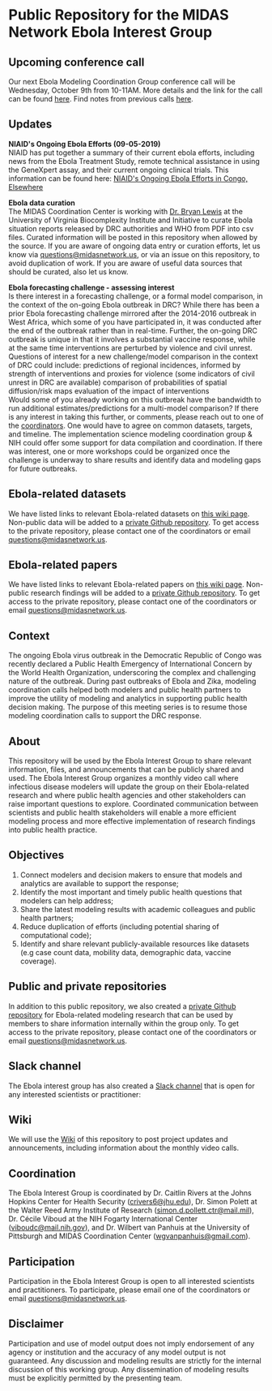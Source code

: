 # Public Repository for the MIDAS Network Ebola Interest Group

## Upcoming conference call
Our next Ebola Modeling Coordination Group conference call will be Wednesday, October 9th from 10-11AM. More details and the link for the call can be found [here](https://github.com/midas-network/ebola-public/wiki/Conference-call-October-9). Find notes from previous calls [here](https://github.com/midas-network/ebola-public/tree/master/Calls).

## Updates

**NIAID's Ongoing Ebola Efforts (09-05-2019)**   
NIAID has put together a summary of their current ebola efforts, including news from the Ebola Treatment Study, remote technical assistance in using the GeneXpert assay, and their current ongoing clinical trials. This information can be found here: [NIAID's Ongoing Ebola Efforts in Congo, Elsewhere](https://www.niaid.nih.gov/grants-contracts/niaid-ongoing-ebola-efforts-congo-elsewhere?utm_campaign=+39669605&utm_content=&utm_medium=email&utm_source=govdelivery&utm_term=)

**Ebola data curation**  
The MIDAS Coordination Center is working with [Dr. Bryan Lewis](https://biocomplexity.virginia.edu/bryan-lewis) at the University of Virginia Biocomplexity Institute and Initiative to curate Ebola situation reports released by DRC authorities and WHO from PDF into csv files. Curated information will be posted in this repository when allowed by the source. If you are aware of ongoing data entry or curation efforts, let us know via questions@midasnetwork.us, or via an issue on this repository, to avoid duplication of work. If you are aware of useful data sources that should be curated, also let us know. 

**Ebola forecasting challenge - assessing interest**  
Is there interest in a forecasting challenge, or a formal model comparison, in the context of the on-going Ebola outbreak in DRC? While there has been a prior Ebola forecasting challenge mirrored after the 2014-2016 outbreak in West Africa, which some of you have participated in, it was conducted after the end of the outbreak rather than in real-time. Further, the on-going DRC outbreak is unique in that it involves a substantial vaccine response, while at the same time interventions are perturbed by violence and civil unrest. Questions of interest for a new challenge/model comparison in the context of DRC could include:
predictions of regional incidences, informed by strength of interventions and proxies for violence (some indicators of civil unrest in DRC are available) 
comparison of probabilities of spatial diffusion/risk maps
evaluation of the impact of interventions  
Would some of you already working on this outbreak have the bandwidth to run additional estimates/predictions for a multi-model comparison? If there is any interest in taking this further, or comments, please reach out to one of the [coordinators](https://github.com/midas-network/ebola-public). One would have to agree on common datasets, targets, and timeline. The implementation science modeling coordination group & NIH could offer some support for data compilation and coordination. If there was interest, one or more workshops could be organized once the challenge is underway to share results and identify data and modeling gaps for future outbreaks.

## Ebola-related datasets
We have listed links to relevant Ebola-related datasets on [this wiki page](https://github.com/midas-network/ebola-public/wiki/Links-to-useful-data-sources-relevant-for-Ebola-modeling-research). Non-public data will be added to a [private Github repository](https://github.com/midas-network/ebola-private/blob/master/README.md). To get access to the private repository, please contact one of the coordinators or email questions@midasnetwork.us. 


## Ebola-related papers
We have listed links to relevant Ebola-related papers on [this wiki page](https://github.com/midas-network/ebola-public/wiki/Links-to-literature-relevant-for-Ebola-modeling-research). Non-public research findings will be added to a [private Github repository](https://github.com/midas-network/ebola-private/blob/master/README.md). To get access to the private repository, please contact one of the coordinators or email questions@midasnetwork.us. 

## Context
The ongoing Ebola virus outbreak in the Democratic Republic of Congo was recently declared a Public Health Emergency of International Concern by the World Health Organization, underscoring the complex and challenging nature of the outbreak. During past outbreaks of Ebola and Zika, modeling coordination calls helped both modelers and public health partners to improve the utility of modeling and analytics in supporting public health decision making. The purpose of this meeting series is to resume those modeling coordination calls to support the DRC response. 

## About
This repository will be used by the Ebola Interest Group to share relevant information, files, and announcements that can be publicly shared and used. The Ebola Interest Group organizes a monthly video call where infectious disease modelers will update the group on their Ebola-related research and where public health agencies and other stakeholders can raise important questions to explore. Coordinated communication between scientists and public health stakeholders will enable a more efficient modeling process and more effective implementation of research findings into public health practice. 

## Objectives
1. Connect modelers and decision makers to ensure that models and analytics are available to support the response;
2. Identify the most important and timely public health questions that modelers can help address;
3. Share the latest modeling results with academic colleagues and public health partners;
4. Reduce duplication of efforts (including potential sharing of computational code);
5. Identify and share relevant publicly-available resources like datasets (e.g case count data, mobility data, demographic data, vaccine coverage).

## Public and private repositories
In addition to this public repository, we also created a [private Github repository](https://github.com/midas-network/ebola-private/blob/master/README.md) for Ebola-related modeling research that can be used by members to share information internally within the group only. To get access to the private repository, please contact one of the coordinators or email questions@midasnetwork.us. 

## Slack channel
The Ebola interest group has also created a [Slack channel](https://join.slack.com/t/ebolamcg/shared_invite/enQtNzIwMDM1OTIwMDgxLTg4ZDEwMDA0MDAxODE2NTdmZmQxMmM5MDMyNmY3YzI2NDUwNDhhM2M1YWYyMjU3MDY3ZDE1ZjkzZGFmMzg5NDg) that is open for any interested scientists or practitioner: 

## Wiki
We will use the [Wiki](https://github.com/midas-network/ebola-public/wiki) of this repository to post project updates and announcements, including information about the monthly video calls. 

## Coordination
The Ebola Interest Group is coordinated by Dr. Caitlin Rivers at the Johns Hopkins Center for Health Security (crivers6@jhu.edu), Dr. Simon Polett at the Walter Reed Army Institute of Research (simon.d.pollett.ctr@mail.mil), Dr. Cécile Viboud at the NIH Fogarty International Center (viboudc@mail.nih.gov), and Dr. Wilbert van Panhuis at the University of Pittsburgh and MIDAS Coordination Center (wgvanpanhuis@gmail.com). 

## Participation
Participation in the Ebola Interest Group is open to all interested scientists and practitioners. To participate, please email one of the coordinators or email questions@midasnetwork.us. 

## Disclaimer
Participation and use of model output does not imply endorsement of any agency or institution and the accuracy of any model output is not guaranteed. Any discussion and modeling results are strictly for the internal discussion of this working group. Any dissemination of modeling results must be explicitly permitted by the presenting team. 


